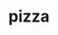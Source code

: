 # pizza
<!-- API host on a pure node.js server that supports pizza purchases. No npm packages here. -->
